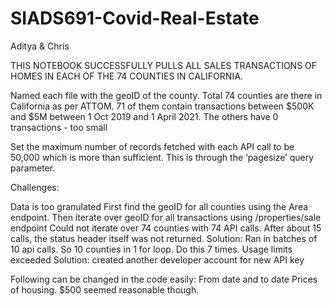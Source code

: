 # SIADS691-Covid-Real-Estate
Aditya & Chris

THIS NOTEBOOK SUCCESSFULLY PULLS ALL SALES TRANSACTIONS OF HOMES IN EACH OF THE 74 COUNTIES IN CALIFORNIA.

Named each file with the geoID of the county. Total 74 counties are there in California as per ATTOM. 71 of them contain transactions between $500K and $5M between 1 Oct 2019 and 1 April 2021. The others have 0 transactions - too small

Set the maximum number of records fetched with each API call to be 50,000 which is more than sufficient. This is through the ‘pagesize’ query parameter.

Challenges:


Data is too granulated
First find the geoID for all counties using the Area endpoint. Then iterate over geoID for all transactions using /properties/sale endpoint
 Could not iterate over 74 counties with 74 API calls. After about 15 calls, the status header itself was not returned. 
Solution: Ran in batches of 10 api calls. So 10 counties in 1 for loop. Do this 7 times.
Usage limits exceeded
Solution: created another developer account for new API key

Following can be changed in the code easily:
From date and to date
Prices of housing. $500 seemed reasonable though.


